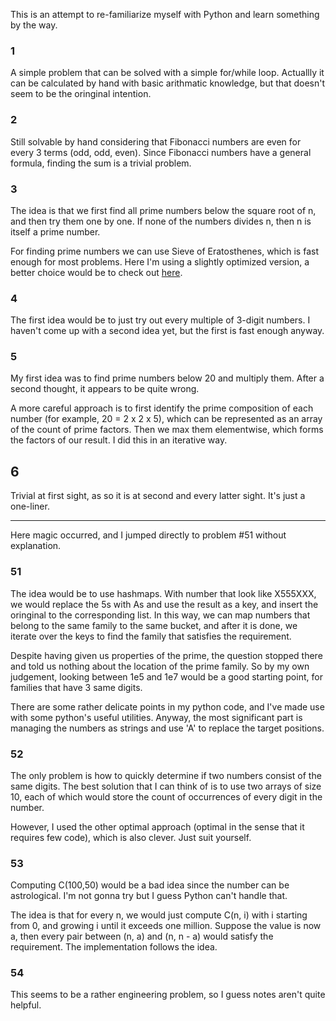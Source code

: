 This is an attempt to re-familiarize myself with Python and learn something by the way.

### 1

A simple problem that can be solved with a simple for/while loop. Actuallly it can be calculated by hand with basic arithmatic knowledge, but that doesn't seem to be the oringinal intention.

### 2

Still solvable by hand considering that Fibonacci numbers are even for every 3 terms (odd, odd, even). Since Fibonacci numbers have a general formula, finding the sum is a trivial problem.

### 3

The idea is that we first find all prime numbers below the square root of n, and then try them one by one. If none of the numbers divides n, then n is itself a prime number. 

For finding prime numbers we can use Sieve of Eratosthenes, which is fast enough for most problems. Here I'm using a slightly optimized version, a better choice would be to check out [here](http://compoasso.free.fr/primelistweb/page/prime/eratosthene_en.php).

### 4

The first idea would be to just try out every multiple of 3-digit numbers. I haven't come up with a second idea yet, but the first is fast enough anyway.

### 5

My first idea was to find prime numbers below 20 and multiply them. After a second thought, it appears to be quite wrong.

A more careful approach is to first identify the prime composition of each number (for example, 20 = 2 x 2 x 5), which can be represented as an array of the count of prime factors. Then we max them elementwise, which forms the factors of our result. I did this in an iterative way.

## 6

Trivial at first sight, as so it is at second and every latter sight. It's just a one-liner.

---

Here magic occurred, and I jumped directly to problem #51 without explanation.

### 51

The idea would be to use hashmaps. With number that look like X555XXX, we would replace the 5s with As and use the result as a key, and insert the oringinal to the corresponding list. In this way, we can map numbers that belong to the same family to the same bucket, and after it is done, we iterate over the keys to find the family that satisfies the requirement.

Despite having given us properties of the prime, the question stopped there and told us nothing about the location of the prime family. So by my own judgement, looking between 1e5 and 1e7 would be a good starting point, for families that have 3 same digits.

There are some rather delicate points in my python code, and I've made use with some python's useful utilities. Anyway, the most significant part is managing the numbers as strings and use 'A' to replace the target positions.

### 52

The only problem is how to quickly determine if two numbers consist of the same digits. The best solution that I can think of is to use two arrays of size 10, each of which would store the count of occurrences of every digit in the number.

However, I used the other optimal approach (optimal in the sense that it requires few code), which is also clever. Just suit yourself.

### 53

Computing C(100,50) would be a bad idea since the number can be astrological. I'm not gonna try but I guess Python can't handle that.

The idea is that for every n, we would just compute C(n, i) with i starting from 0, and growing i until it exceeds one million. Suppose the value is now a, then every pair between (n, a) and (n, n - a) would satisfy the requirement. The implementation follows the idea.

### 54

This seems to be a rather engineering problem, so I guess notes aren't quite helpful.
